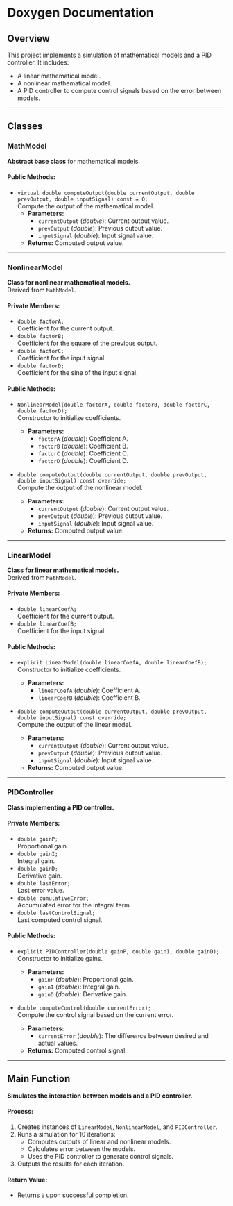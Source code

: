 # Doxygen Documentation

## Overview
This project implements a simulation of mathematical models and a PID controller. It includes:
- A linear mathematical model.
- A nonlinear mathematical model.
- A PID controller to compute control signals based on the error between models.

---

## Classes

### MathModel
**Abstract base class** for mathematical models.

#### Public Methods:
- `virtual double computeOutput(double currentOutput, double prevOutput, double inputSignal) const = 0;`  
  Compute the output of the mathematical model.  
  - **Parameters:**
    - `currentOutput` (*double*): Current output value.
    - `prevOutput` (*double*): Previous output value.
    - `inputSignal` (*double*): Input signal value.  
  - **Returns:** Computed output value.

---

### NonlinearModel
**Class for nonlinear mathematical models.**  
Derived from `MathModel`.

#### Private Members:
- `double factorA;`  
  Coefficient for the current output.
- `double factorB;`  
  Coefficient for the square of the previous output.
- `double factorC;`  
  Coefficient for the input signal.
- `double factorD;`  
  Coefficient for the sine of the input signal.

#### Public Methods:
- `NonlinearModel(double factorA, double factorB, double factorC, double factorD);`  
  Constructor to initialize coefficients.  
  - **Parameters:**  
    - `factorA` (*double*): Coefficient A.
    - `factorB` (*double*): Coefficient B.
    - `factorC` (*double*): Coefficient C.
    - `factorD` (*double*): Coefficient D.

- `double computeOutput(double currentOutput, double prevOutput, double inputSignal) const override;`  
  Compute the output of the nonlinear model.  
  - **Parameters:**  
    - `currentOutput` (*double*): Current output value.
    - `prevOutput` (*double*): Previous output value.
    - `inputSignal` (*double*): Input signal value.  
  - **Returns:** Computed output value.

---

### LinearModel
**Class for linear mathematical models.**  
Derived from `MathModel`.

#### Private Members:
- `double linearCoefA;`  
  Coefficient for the current output.
- `double linearCoefB;`  
  Coefficient for the input signal.

#### Public Methods:
- `explicit LinearModel(double linearCoefA, double linearCoefB);`  
  Constructor to initialize coefficients.  
  - **Parameters:**  
    - `linearCoefA` (*double*): Coefficient A.
    - `linearCoefB` (*double*): Coefficient B.

- `double computeOutput(double currentOutput, double prevOutput, double inputSignal) const override;`  
  Compute the output of the linear model.  
  - **Parameters:**  
    - `currentOutput` (*double*): Current output value.
    - `prevOutput` (*double*): Previous output value.
    - `inputSignal` (*double*): Input signal value.  
  - **Returns:** Computed output value.

---

### PIDController
**Class implementing a PID controller.**

#### Private Members:
- `double gainP;`  
  Proportional gain.
- `double gainI;`  
  Integral gain.
- `double gainD;`  
  Derivative gain.
- `double lastError;`  
  Last error value.
- `double cumulativeError;`  
  Accumulated error for the integral term.
- `double lastControlSignal;`  
  Last computed control signal.

#### Public Methods:
- `explicit PIDController(double gainP, double gainI, double gainD);`  
  Constructor to initialize gains.  
  - **Parameters:**  
    - `gainP` (*double*): Proportional gain.
    - `gainI` (*double*): Integral gain.
    - `gainD` (*double*): Derivative gain.

- `double computeControl(double currentError);`  
  Compute the control signal based on the current error.  
  - **Parameters:**  
    - `currentError` (*double*): The difference between desired and actual values.  
  - **Returns:** Computed control signal.

---

## Main Function
**Simulates the interaction between models and a PID controller.**

#### Process:
1. Creates instances of `LinearModel`, `NonlinearModel`, and `PIDController`.
2. Runs a simulation for 10 iterations:
   - Computes outputs of linear and nonlinear models.
   - Calculates error between the models.
   - Uses the PID controller to generate control signals.
3. Outputs the results for each iteration.

#### Return Value:
- Returns `0` upon successful completion.